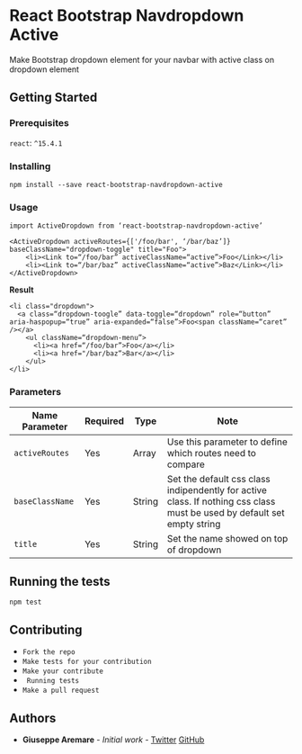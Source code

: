 # React Bootstrap Navdropdown Active

Make Bootstrap dropdown element for your navbar with active class on dropdown element

## Getting Started

### Prerequisites

`react`: `^15.4.1`

### Installing

`npm install --save react-bootstrap-navdropdown-active`

### Usage 

```
import ActiveDropdown from ‘react-bootstrap-navdropdown-active’

<ActiveDropdown activeRoutes={['/foo/bar', ‘/bar/baz’]} baseClassName="dropdown-toggle" title="Foo">
	<li><Link to=“/foo/bar” activeClassName=“active”>Foo</Link></li>
	<li><Link to=“/bar/baz” activeClassName=“active”>Baz</Link></li>
</ActiveDropdown>          

```

**Result**

```
<li class="dropdown">
  <a class=“dropdown-toogle” data-toggle=“dropdown” role=“button” aria-haspopup=“true” aria-expanded=“false”>Foo<span className=“caret” /></a>
    <ul className=“dropdown-menu”>
      <li><a href=“/foo/bar”>Foo</a></li>
      <li><a href="/bar/baz“>Bar</a></li>
    </ul>
</li>
```

### Parameters

| Name Parameter | Required | Type | Note |
| --- | --- | --- | --- |
| `activeRoutes ` | Yes  | Array  | Use this parameter to define which routes need to compare  |   |
|  `baseClassName ` |  Yes | String  | Set the default css class indipendently for active class. If nothing css class must be used by default set empty string  |   |
|  `title ` | Yes  | String  | Set the name showed on top of dropdown  |   |



## Running the tests

`npm test`


## Contributing

* `Fork the repo`
* `Make tests for your contribution`
* `Make your contribute`
* ` Running tests`
* `Make a pull request`

## Authors

* **Giuseppe Aremare** - *Initial work* - [Twitter](https://twitter.com/beppeA95)  [GitHub](https://github.com/neomusic)
